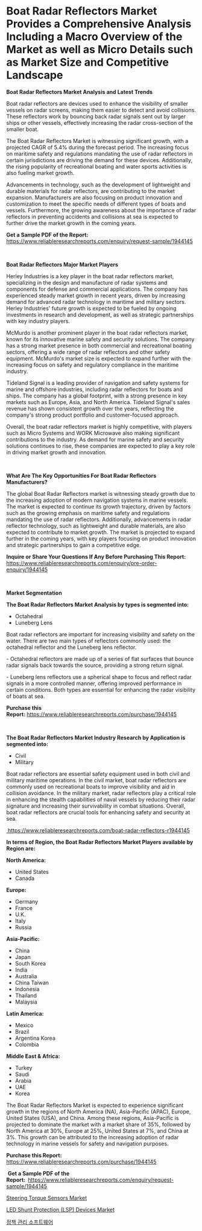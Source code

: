 <p><h1>Boat Radar Reflectors Market Provides a Comprehensive Analysis Including a Macro Overview of the Market as well as Micro Details such as Market Size and Competitive Landscape</h1></p><p><strong>Boat Radar Reflectors Market Analysis and Latest Trends</strong></p>
<p><p>Boat radar reflectors are devices used to enhance the visibility of smaller vessels on radar screens, making them easier to detect and avoid collisions. These reflectors work by bouncing back radar signals sent out by larger ships or other vessels, effectively increasing the radar cross-section of the smaller boat.</p><p>The Boat Radar Reflectors Market is witnessing significant growth, with a projected CAGR of 5.4% during the forecast period. The increasing focus on maritime safety and regulations mandating the use of radar reflectors in certain jurisdictions are driving the demand for these devices. Additionally, the rising popularity of recreational boating and water sports activities is also fueling market growth.</p><p>Advancements in technology, such as the development of lightweight and durable materials for radar reflectors, are contributing to the market expansion. Manufacturers are also focusing on product innovation and customization to meet the specific needs of different types of boats and vessels. Furthermore, the growing awareness about the importance of radar reflectors in preventing accidents and collisions at sea is expected to further drive the market growth in the coming years.</p></p>
<p><strong>Get a Sample PDF of the Report:&nbsp;</strong> <a href="https://www.reliableresearchreports.com/enquiry/request-sample/1944145">https://www.reliableresearchreports.com/enquiry/request-sample/1944145</a></p>
<p>&nbsp;</p>
<p><strong>Boat Radar Reflectors Major Market Players</strong></p>
<p><p>Herley Industries is a key player in the boat radar reflectors market, specializing in the design and manufacture of radar systems and components for defense and commercial applications. The company has experienced steady market growth in recent years, driven by increasing demand for advanced radar technology in maritime and military sectors. Herley Industries' future growth is expected to be fueled by ongoing investments in research and development, as well as strategic partnerships with key industry players.</p><p>McMurdo is another prominent player in the boat radar reflectors market, known for its innovative marine safety and security solutions. The company has a strong market presence in both commercial and recreational boating sectors, offering a wide range of radar reflectors and other safety equipment. McMurdo's market size is expected to expand further with the increasing focus on safety and regulatory compliance in the maritime industry.</p><p>Tideland Signal is a leading provider of navigation and safety systems for marine and offshore industries, including radar reflectors for boats and ships. The company has a global footprint, with a strong presence in key markets such as Europe, Asia, and North America. Tideland Signal's sales revenue has shown consistent growth over the years, reflecting the company's strong product portfolio and customer-focused approach.</p><p>Overall, the boat radar reflectors market is highly competitive, with players such as Micro Systems and WORK Microwave also making significant contributions to the industry. As demand for marine safety and security solutions continues to rise, these companies are expected to play a key role in driving market growth and innovation.</p></p>
<p>&nbsp;</p>
<p><strong>What Are The Key Opportunities For Boat Radar Reflectors Manufacturers?</strong></p>
<p><p>The global Boat Radar Reflectors market is witnessing steady growth due to the increasing adoption of modern navigation systems in marine vessels. The market is expected to continue its growth trajectory, driven by factors such as the growing emphasis on maritime safety and regulations mandating the use of radar reflectors. Additionally, advancements in radar reflector technology, such as lightweight and durable materials, are also expected to contribute to market growth. The market is projected to expand further in the coming years, with key players focusing on product innovation and strategic partnerships to gain a competitive edge.</p></p>
<p><strong>Inquire or Share Your Questions If Any Before Purchasing This Report:</strong> <a href="https://www.reliableresearchreports.com/enquiry/pre-order-enquiry/1944145">https://www.reliableresearchreports.com/enquiry/pre-order-enquiry/1944145</a></p>
<p>&nbsp;</p>
<p><strong>Market Segmentation</strong></p>
<p><strong>The Boat Radar Reflectors Market Analysis by types is segmented into:</strong></p>
<p><ul><li>Octahedral</li><li>Luneberg Lens</li></ul></p>
<p><p>Boat radar reflectors are important for increasing visibility and safety on the water. There are two main types of reflectors commonly used: the octahedral reflector and the Luneberg lens reflector. </p><p>- Octahedral reflectors are made up of a series of flat surfaces that bounce radar signals back towards the source, providing a strong return signal. </p><p>- Luneberg lens reflectors use a spherical shape to focus and reflect radar signals in a more controlled manner, offering improved performance in certain conditions. Both types are essential for enhancing the radar visibility of boats at sea.</p></p>
<p><strong>Purchase this Report:&nbsp;</strong><a href="https://www.reliableresearchreports.com/purchase/1944145">https://www.reliableresearchreports.com/purchase/1944145</a></p>
<p>&nbsp;</p>
<p><strong>The Boat Radar Reflectors Market Industry Research by Application is segmented into:</strong></p>
<p><ul><li>Civil</li><li>Military</li></ul></p>
<p><p>Boat radar reflectors are essential safety equipment used in both civil and military maritime operations. In the civil market, boat radar reflectors are commonly used on recreational boats to improve visibility and aid in collision avoidance. In the military market, radar reflectors play a critical role in enhancing the stealth capabilities of naval vessels by reducing their radar signature and increasing their survivability in combat situations. Overall, boat radar reflectors are crucial tools for enhancing safety and security at sea.</p></p>
<p><a href="https://www.reliableresearchreports.com/boat-radar-reflectors-r1944145">&nbsp;https://www.reliableresearchreports.com/boat-radar-reflectors-r1944145</a></p>
<p><strong>In terms of Region, the Boat Radar Reflectors Market Players available by Region are:</strong></p>
<p>
    <p> <strong> North America: </strong>
        <ul>
            <li>United States</li>
            <li>Canada</li>
        </ul>
        </p> 
    <p> <strong> Europe: </strong>
        <ul>
            <li>Germany</li>
            <li>France</li>
            <li>U.K.</li>
            <li>Italy</li>
            <li>Russia</li>
        </ul>
        </p> 
    <p> <strong> Asia-Pacific: </strong>
        <ul>
            <li>China</li>
            <li>Japan</li>
            <li>South Korea</li>
            <li>India</li>
            <li>Australia</li>
            <li>China Taiwan</li>
            <li>Indonesia</li>
            <li>Thailand</li>
            <li>Malaysia</li>
        </ul>
        </p> 
    <p> <strong> Latin America: </strong>
        <ul>
            <li>Mexico</li>
            <li>Brazil</li>
            <li>Argentina Korea</li>
            <li>Colombia</li>
        </ul>
        </p> 
    <p> <strong> Middle East & Africa: </strong>
        <ul>
            <li>Turkey</li>
            <li>Saudi</li>
            <li>Arabia</li>
            <li>UAE</li>
            <li>Korea</li>
        </ul>
    </p>
    </p>
<p><p>The Boat Radar Reflectors Market is expected to experience significant growth in the regions of North America (NA), Asia-Pacific (APAC), Europe, United States (USA), and China. Among these regions, Asia-Pacific is projected to dominate the market with a market share of 35%, followed by North America at 30%, Europe at 25%, United States at 7%, and China at 3%. This growth can be attributed to the increasing adoption of radar technology in marine vessels for safety and navigation purposes.</p></p>
<p><strong>Purchase this Report: </strong><a href="https://www.reliableresearchreports.com/purchase/1944145">https://www.reliableresearchreports.com/purchase/1944145</a></p>
<p>&nbsp;<strong>Get a Sample PDF of the Report:&nbsp;&nbsp;</strong><a href="https://www.reliableresearchreports.com/enquiry/request-sample/1944145">https://www.reliableresearchreports.com/enquiry/request-sample/1944145</a></p>
<p><strong></strong></p>
<p><p><a href="https://github.com/ReyesHowell/Market-Research-Report-List-1/blob/main/steering-torque-sensors-market.md">Steering Torque Sensors Market</a></p><p><a href="https://github.com/cathyMaggio31/Market-Research-Report-List-1/blob/main/led-shunt-protection-lsp-devices-market.md">LED Shunt Protection (LSP) Devices Market</a></p><p><a href="https://github.com/vskv4779xr1/Market-Research-Report-List-3/blob/main/375339545322.md">정책 관리 소프트웨어</a></p></p>
